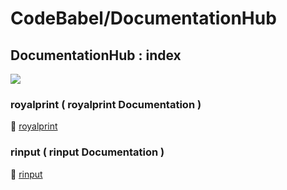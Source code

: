 # CodeBabel/DocumentationHub

## DocumentationHub : index
[![](https://i.postimg.cc/L6CqTCBD/Banner-New-13-12-23.png)]()

### royalprint ( royalprint Documentation )
📂 [royalprint](https://github.com/CharlesCodebabel/DocumentationHub/tree/main/royalprint)

### rinput ( rinput Documentation )
📂 [rinput](https://github.com/CharlesCodebabel/DocumentationHub/tree/main/royalprint)